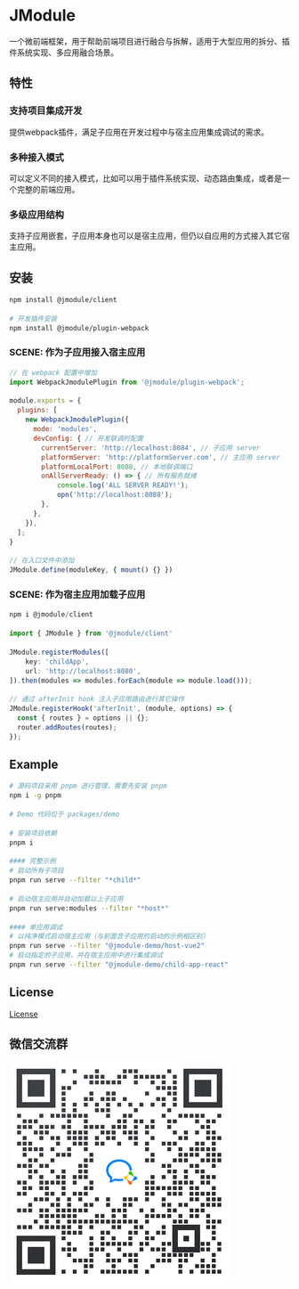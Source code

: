 # JModule 
一个微前端框架，用于帮助前端项目进行融合与拆解，适用于大型应用的拆分、插件系统实现、多应用融合场景。

## 特性
### 支持项目集成开发
提供webpack插件，满足子应用在开发过程中与宿主应用集成调试的需求。

### 多种接入模式
可以定义不同的接入模式，比如可以用于插件系统实现、动态路由集成，或者是一个完整的前端应用。

### 多级应用结构
支持子应用嵌套，子应用本身也可以是宿主应用，但仍以自应用的方式接入其它宿主应用。


## 安装

```bash
npm install @jmodule/client

# 开发插件安装
npm install @jmodule/plugin-webpack
```
### SCENE: 作为子应用接入宿主应用
```javascript
// 在 webpack 配置中增加
import WebpackJmodulePlugin from '@jmodule/plugin-webpack';

module.exports = {
  plugins: [
    new WebpackJmodulePlugin({
      mode: 'modules',
      devConfig: { // 开发联调时配置
        currentServer: 'http://localhost:8084', // 子应用 server
        platformServer: 'http://platformServer.com', // 主应用 server
        platformLocalPort: 8088, // 本地联调端口
        onAllServerReady: () => { // 所有服务就绪
            console.log('ALL SERVER READY!');
            opn('http://localhost:8088');
        },
      },
    }),
  ];
}

// 在入口文件中添加
JModule.define(moduleKey, { mount() {} })
```

### SCENE: 作为宿主应用加载子应用
```javascript
npm i @jmodule/client

import { JModule } from '@jmodule/client'

JModule.registerModules([
    key: 'childApp',
    url: 'http://localhost:8080',
]).then(modules => modules.forEach(module => module.load()));

// 通过 afterInit hook 注入子应用路由进行其它操作
JModule.registerHook('afterInit', (module, options) => {
  const { routes } = options || {};
  router.addRoutes(routes);
});

```

## Example
```bash
# 源码项目采用 pnpm 进行管理，需要先安装 pnpm
npm i -g pnpm

# Demo 代码位于 packages/demo

# 安装项目依赖
pnpm i

#### 完整示例
# 启动所有子项目
pnpm run serve --filter "*child*"

# 启动宿主应用并自动加载以上子应用
pnpm run serve:modules --filter "*host*"

#### 单应用调试
# 以纯净模式启动宿主应用（与前面含子应用的启动的示例相区别）
pnpm run serve --filter "@jmodule-demo/host-vue2"
# 启动指定的子应用，并在宿主应用中进行集成调试
pnpm run serve --filter "@jmodule-demo/child-app-react"
```


## License
[License](LICENSE)

## 微信交流群
![京东行云开源交流群](./assets/weixin-group.png)

